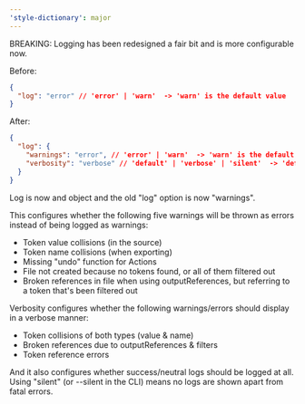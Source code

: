 ```yaml
---
'style-dictionary': major
---
```


BREAKING: Logging has been redesigned a fair bit and is more configurable now.

Before:

```json
{
  "log": "error" // 'error' | 'warn'  -> 'warn' is the default value
}
```

After:

```json
{
  "log": {
    "warnings": "error", // 'error' | 'warn'  -> 'warn' is the default value
    "verbosity": "verbose" // 'default' | 'verbose' | 'silent'  -> 'default' is the default value
  }
}
```

Log is now and object and the old "log" option is now "warnings".

This configures whether the following five warnings will be thrown as errors instead of being logged as warnings:

- Token value collisions (in the source)
- Token name collisions (when exporting)
- Missing "undo" function for Actions
- File not created because no tokens found, or all of them filtered out
- Broken references in file when using outputReferences, but referring to a token that's been filtered out

Verbosity configures whether the following warnings/errors should display in a verbose manner:

- Token collisions of both types (value & name)
- Broken references due to outputReferences & filters
- Token reference errors

And it also configures whether success/neutral logs should be logged at all.
Using "silent" (or --silent in the CLI) means no logs are shown apart from fatal errors.